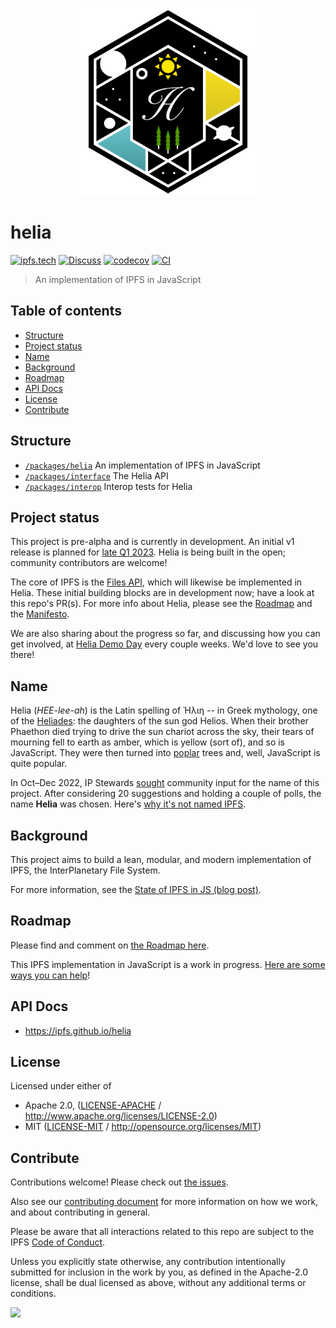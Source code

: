 <p align="center">
  <a href="https://github.com/ipfs/helia" title="Helia">
    <img src="https://raw.githubusercontent.com/ipfs/helia/main/assets/helia.png" alt="Helia logo" width="300" />
  </a>
</p>

# helia <!-- omit in toc -->

[![ipfs.tech](https://img.shields.io/badge/project-IPFS-blue.svg?style=flat-square)](https://ipfs.tech)
[![Discuss](https://img.shields.io/discourse/https/discuss.ipfs.tech/posts.svg?style=flat-square)](https://discuss.ipfs.tech)
[![codecov](https://img.shields.io/codecov/c/github/ipfs/helia.svg?style=flat-square)](https://codecov.io/gh/ipfs/helia)
[![CI](https://img.shields.io/github/actions/workflow/status/ipfs/helia/js-test-and-release.yml?branch=main\&style=flat-square)](https://github.com/ipfs/helia/actions/workflows/js-test-and-release.yml?query=branch%3Amain)

> An implementation of IPFS in JavaScript

## Table of contents <!-- omit in toc -->

- [Structure](#structure)
- [Project status](#project-status)
- [Name](#name)
- [Background](#background)
- [Roadmap](#roadmap)
- [API Docs](#api-docs)
- [License](#license)
- [Contribute](#contribute)

## Structure

- [`/packages/helia`](./packages/helia) An implementation of IPFS in JavaScript
- [`/packages/interface`](./packages/interface) The Helia API
- [`/packages/interop`](./packages/interop) Interop tests for Helia

## Project status

This project is pre-alpha and is currently in development. An initial v1 release is planned for [late Q1 2023](/ROADMAP.md#late-q1-march). Helia is being built in the open; community contributors are welcome!

The core of IPFS is the [Files API](https://github.com/ipfs/js-ipfs/blob/master/docs/core-api/FILES.md), which will likewise be implemented in Helia. These initial building blocks are in development now; have a look at this repo's PR(s). For more info about Helia, please see the [Roadmap](https://github.com/ipfs/helia/issues/5) and the [Manifesto](MANIFESTO.md).

We are also sharing about the progress so far, and discussing how you can get involved, at [Helia Demo Day](https://lu.ma/helia) every couple weeks. We'd love to see you there!

## Name

Helia (*HEE-lee-ah*) is the Latin spelling of Ἡλιη -- in Greek mythology, one of the [Heliades](https://www.wikidata.org/wiki/Q12656412): the daughters of the sun god Helios. When their brother Phaethon died trying to drive the sun chariot across the sky, their tears of mourning fell to earth as amber, which is yellow (sort of), and so is JavaScript. They were then turned into [poplar](https://en.wiktionary.org/wiki/poplar) trees and, well, JavaScript is quite popular.

In Oct–Dec 2022, IP Stewards [sought](https://github.com/ipfs/pomegranate/issues/3) community input for the name of this project. After considering 20 suggestions and holding a couple of polls, the name **Helia** was chosen. Here's [why it's not named IPFS](https://github.com/ipfs/ipfs/issues/470).

## Background

This project aims to build a lean, modular, and modern implementation of IPFS, the InterPlanetary File System.

For more information, see the [State of IPFS in JS (blog post)](https://blog.ipfs.tech/state-of-ipfs-in-js/).

## Roadmap

Please find and comment on [the Roadmap here](https://github.com/ipfs/helia/issues/5).

This IPFS implementation in JavaScript is a work in progress. [Here are some ways you can help](https://blog.ipfs.tech/state-of-ipfs-in-js/#%F0%9F%A4%9D-ways-you-can-help)!

## API Docs

- <https://ipfs.github.io/helia>

## License

Licensed under either of

- Apache 2.0, ([LICENSE-APACHE](LICENSE-APACHE) / <http://www.apache.org/licenses/LICENSE-2.0>)
- MIT ([LICENSE-MIT](LICENSE-MIT) / <http://opensource.org/licenses/MIT>)

## Contribute

Contributions welcome! Please check out [the issues](https://github.com/ipfs/helia/issues).

Also see our [contributing document](https://github.com/ipfs/community/blob/master/CONTRIBUTING_JS.md) for more information on how we work, and about contributing in general.

Please be aware that all interactions related to this repo are subject to the IPFS [Code of Conduct](https://github.com/ipfs/community/blob/master/code-of-conduct.md).

Unless you explicitly state otherwise, any contribution intentionally submitted for inclusion in the work by you, as defined in the Apache-2.0 license, shall be dual licensed as above, without any additional terms or conditions.

[![](https://cdn.rawgit.com/jbenet/contribute-ipfs-gif/master/img/contribute.gif)](https://github.com/ipfs/community/blob/master/CONTRIBUTING.md)
